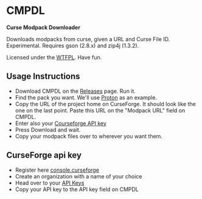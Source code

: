 # CMPDL

**Curse Modpack Downloader**

Downloads modpacks from curse, given a URL and Curse File ID. Experimental. Requires gson (2.8.x) and zip4j (1.3.2).

Licensed under the [WTFPL](http://www.wtfpl.net/). Have fun.

## Usage Instructions
 
 * Download CMPDL on the [Releases](https://github.com/Vazkii/CMPDL/releases) page. Run it.
 * Find the pack you want. We'll use [Proton](https://minecraft.curseforge.com/projects/proton) as an example.
 * Copy the URL of the project home on CurseForge. It should look like the one on the last point. Paste this URL on the "Modpack URL" field on CMPDL.
 * Enter also your [Courseforge API key](#curseforge-api-key)
 * Press Download and wait.
 * Copy your modpack files over to wherever you want them.


## CurseForge api key
 * Register here [console.curseforge](https://console.curseforge.com/?#/signup)
 * Create an organization with a name of your choice
 * Head over to your [API Keys](https://console.curseforge.com/#/api-keys)
 * Copy your API key to the API key field on CMPDL
 